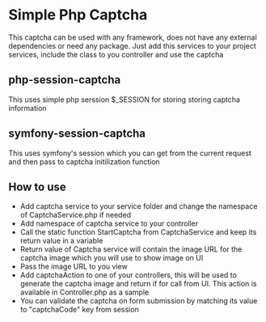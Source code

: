 # Simple Php Captcha
This captcha can be used with any framework, does not have any external dependencies or need any package. Just add this services to your project services, include the class to you controller and use the captcha

## php-session-captcha
This uses simple php serssion $_SESSION for storing storing captcha information

## symfony-session-captcha
This uses symfony's session which you can get from the current request and then pass to captcha initilization function

## How to use
- Add captcha service to your service folder and change the namespace of CaptchaService.php if needed
- Add namespace of captcha service to your controller
- Call the static function StartCaptcha from CaptchaService and keep its return value in a variable
- Return value of Captcha service will contain the image URL for the captcha image which you will use to show image on UI
- Pass the image URL to you view
- Add captchaAction to one of your controllers, this will be used to generate the captcha image and return if for call from UI. This action is available in Controller.php as a sample
- You can validate the captcha on form submission by matching its value to "captchaCode" key from session